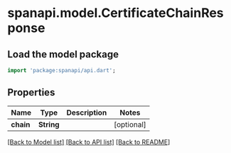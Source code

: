 # spanapi.model.CertificateChainResponse

## Load the model package
```dart
import 'package:spanapi/api.dart';
```

## Properties
Name | Type | Description | Notes
------------ | ------------- | ------------- | -------------
**chain** | **String** |  | [optional] 

[[Back to Model list]](../README.md#documentation-for-models) [[Back to API list]](../README.md#documentation-for-api-endpoints) [[Back to README]](../README.md)


